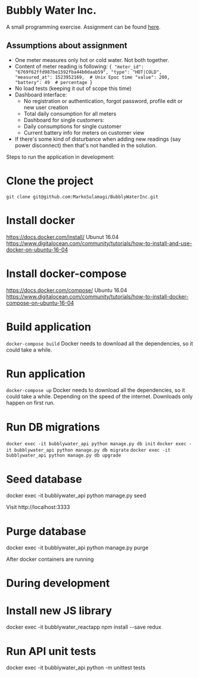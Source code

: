 # Bubbly Water Inc.

A small programming exercise. Assignment can be found [here](assignment.pdf).

## Assumptions about assignment

- One meter measures only hot or cold water. Not both together.
- Content of meter reading is following:
`{
  "meter_id": "6769f62ffd987be1592fba44b0daab59",
  "type": "HOT|COLD",
  "measured_at": 1523952169,  # Unix Epoc time
  "value": 200,
  "battery": 49  # percentage
}`
- No load tests (keeping it out of scope this time)
- Dashboard interface:
    - No registration or authentication, forgot password, profile edit or new user creation
    - Total daily consumption for all meters
    - Dashboard for single customers:
    - Daily consumptions for single customer
    - Current battery info for meters on customer view
- If there's some kind of disturbance when adding new readings (say power disconnect) then that's not handled in the solution.



Steps to run the application in development:
# Clone the project
`git clone git@github.com:MarkoSulamagi/BubblyWaterInc.git`

# Install docker
https://docs.docker.com/install/
Ubunut 16.04 https://www.digitalocean.com/community/tutorials/how-to-install-and-use-docker-on-ubuntu-16-04

# Install docker-compose
https://docs.docker.com/compose/
Ubuntu 16.04 https://www.digitalocean.com/community/tutorials/how-to-install-docker-compose-on-ubuntu-16-04

# Build application
`docker-compose build`
Docker needs to download all the dependencies, so it could take a while.

# Run application
`docker-compose up`
Docker needs to download all the dependencies, so it could take a while. 
Depending on the speed of the internet. Downloads only happen on first run. 

# Run DB migrations
`docker exec -it bubblywater_api python manage.py db init`
`docker exec -it bubblywater_api python manage.py db migrate`
`docker exec -it bubblywater_api python manage.py db upgrade`

# Seed database
docker exec -it bubblywater_api python manage.py seed

Visit http://localhost:3333

# Purge database
docker exec -it bubblywater_api python manage.py purge

After docker containers are running

# During development
# Install new JS library
docker exec -it bubblywater_reactapp npm install --save redux

# Run API unit tests
docker exec -it bubblywater_api python -m unittest tests





